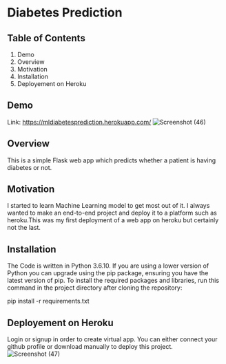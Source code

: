 # Diabetes Prediction
## Table of Contents
1. Demo
2. Overview
3. Motivation
4. Installation
5. Deployement on Heroku
## Demo
Link: https://mldiabetesprediction.herokuapp.com/
![Screenshot (46)](https://user-images.githubusercontent.com/48888895/89192905-d6a91b80-d5c2-11ea-8578-eaa29f4462b6.png)
## Overview
This is a simple Flask web app which predicts whether a patient is having diabetes or not.
## Motivation
I started to learn Machine Learning model to get most out of it. I always wanted to make an end-to-end project and deploy it to a platform such as heroku.This was my first deployment of a web app on heroku but certainly not the last.
## Installation
The Code is written in Python 3.6.10. If you are using a lower version of Python you can upgrade using the pip package, ensuring you have the latest version of pip. To install the required packages and libraries, run this command in the project directory after cloning the repository:

pip install -r requirements.txt
## Deployement on Heroku
Login or signup in order to create virtual app. You can either connect your github profile or download manually to deploy this project.
![Screenshot (47)](https://user-images.githubusercontent.com/48888895/89193225-50410980-d5c3-11ea-83ea-ccef42789f63.png)
